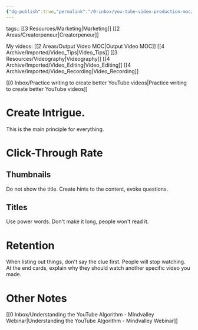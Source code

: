 ```yaml
---
{"dg-publish":true,"permalink":"/0-inbox/you-tube-video-production-moc/"}
---
```


tags:: [[3 Resources/Marketing\|Marketing]] [[2 Areas/Creatorpeneur\|Creatorpeneur]] 

My videos: [[2 Areas/Output Video MOC\|Output Video MOC]]
[[4 Archive/Imported/Video_Tips\|Video_Tips]]
[[3 Resources/Videography\|Videography]]
[[4 Archive/Imported/Video_Editing\|Video_Editing]]
[[4 Archive/Imported/Video_Recording\|Video_Recording]]

[[0 Inbox/Practice writing to create better YouTube videos\|Practice writing to create better YouTube videos]]

# Create Intrigue.
This is the main principle for everything.

# Click-Through Rate
## Thumbnails
Do not show the title.
Create hints to the content, evoke questions.

## Titles
Use power words.
Don't make it long, people won't read it.

# Retention
When listing out things, don't say the clue first. People will stop watching.
At the end cards, explain why they should watch another specific video you made.

# Other Notes
[[0 Inbox/Understanding the YouTube Algorithm - Mindvalley Webinar\|Understanding the YouTube Algorithm - Mindvalley Webinar]]